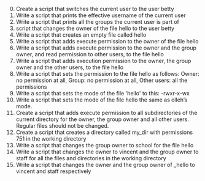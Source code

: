 0. Create a script that switches the current user to the user betty
1. Write a script that prints the effective username of the current user
2. Write a script that prints all the groups the current user is part of
3. script that changes the owner of the file hello to the user betty
4. Write a script that creates an empty file called hello
5. Write a script that adds execute permission to the owner of the file hello
6. Write a script that adds execute permission to the owner and the group owner, and read permission to other users, to the file hello
7. Write a script that adds execution permission to the owner, the group owner and the other users, to the file hello
8. Write a script that sets the permission to the file hello as follows: Owner: no permission at all, Group: no permission at all, Other users: all the permissions
9. Write a script that sets the mode of the file 'hello' to this: -rwxr-x-wx
10. Write a script that sets the mode of the file hello the same as olleh’s mode.
11. Create a script that adds execute permission to all subdirectories of the current directory for the owner, the group owner and all other users. Regular files should not be changed.
12. Create a script that creates a directory called my_dir with permissions 751 in the working directory
13. Write a script that changes the group owner to school for the file hello
100. Write a script that changes the owner to vincent and the group owner to staff for all the files and directories in the working directory
101. Write a script that changes the owner and the group owner of _hello to vincent and staff respectively
